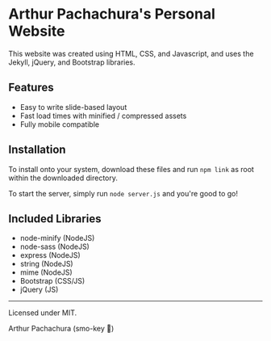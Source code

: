 Arthur Pachachura's Personal Website
=======

This website was created using HTML, CSS, and Javascript, and uses the Jekyll, jQuery, and Bootstrap libraries.

Features
---
- Easy to write slide-based layout
- Fast load times with minified / compressed assets
- Fully mobile compatible

Installation
---
To install onto your system, download these files and run `npm link` as root within the downloaded directory.

To start the server, simply run `node server.js` and you're good to go!

Included Libraries
---
- node-minify (NodeJS)
- node-sass (NodeJS)
- express (NodeJS)
- string (NodeJS)
- mime (NodeJS)
- Bootstrap (CSS/JS)
- jQuery (JS)

---------
Licensed under MIT.

Arthur Pachachura (smo-key :bear:)
